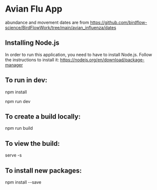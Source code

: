 # Avian Flu App

abundance and movement dates are from https://github.com/birdflow-science/BirdFlowWork/tree/main/avian_influenza/dates

## Installing Node.js

In order to run this application, you need to have to install Node.js. Follow the instructions to install it:
https://nodejs.org/en/download/package-manager

## To run in dev:

npm install

npm run dev

## To create a build locally:

npm run build

## To view the build:

serve -s

## To install new packages:

npm install <package> --save
